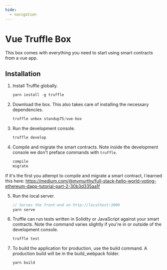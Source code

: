 ```yaml
---
hide:
  - navigation
---
```


# Vue Truffle Box

This box comes with everything you need to start using smart contracts from a vue app.

## Installation

1. Install Truffle globally.
    ```javascript
    yarn install -g truffle
    ```

2. Download the box. This also takes care of installing the necessary dependencies.
    ```javascript
    truffle unbox standup75/vue-box
    ```

3. Run the development console.
    ```javascript
    truffle develop
    ```

4. Compile and migrate the smart contracts. Note inside the development console we don't preface commands with `truffle`.
    ```javascript
    compile
    migrate
    ```

If it's the first you attempt to compile and migrate a smart contract, I learned this here: https://medium.com/@mvmurthy/full-stack-hello-world-voting-ethereum-dapp-tutorial-part-2-30b3d335aa1f

5. Run the local server.
    ```javascript
    // Serves the front-end on http://localhost:3000
    yarn serve
    ```

6. Truffle can run tests written in Solidity or JavaScript against your smart contracts. Note the command varies slightly if you're in or outside of the development console.
    ```javascript
    truffle test
    ```

8. To build the application for production, use the build command. A production build will be in the build_webpack folder.
    ```javascript
    yarn build
    ```
